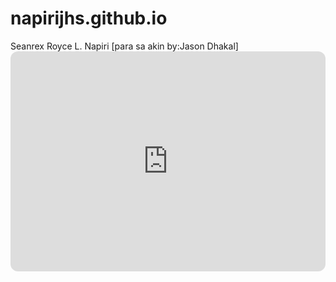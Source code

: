 # napirijhs.github.io
Seanrex Royce L. Napiri
[para sa akin by:Jason Dhakal]<iframe style="border-radius:12px" src="https://open.spotify.com/embed/track/5v5dlsJYrw9xiB36GELIUV?utm_source=generator" width="100%" height="352" frameBorder="0" allowfullscreen="" allow="autoplay; clipboard-write; encrypted-media; fullscreen; picture-in-picture" loading="lazy"></iframe>
